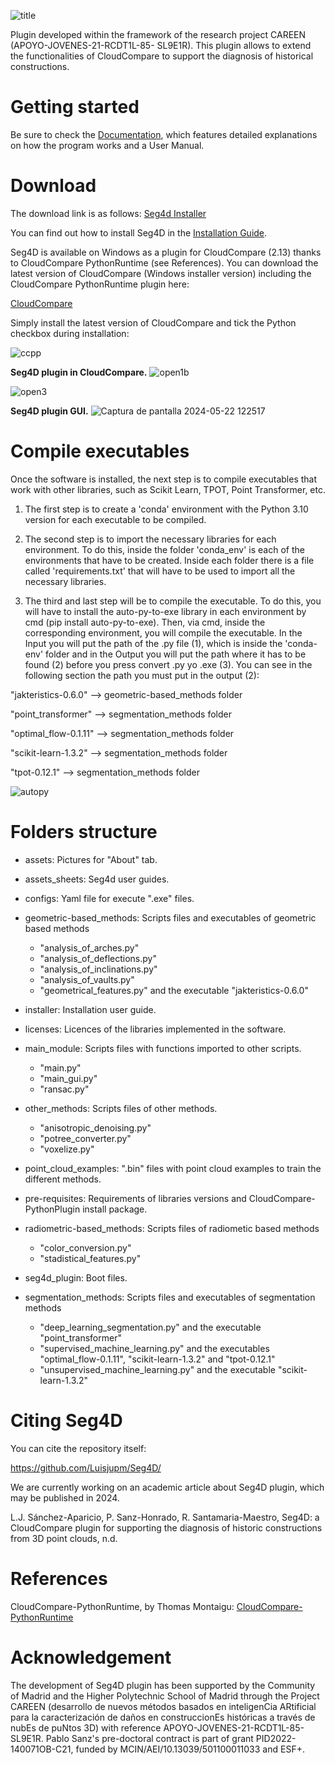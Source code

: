 ![title](https://github.com/Luisjupm/Seg4D/assets/107433987/07a2e9ef-6ae5-4121-a1aa-df4e7101e47a)

Plugin developed within the framework of the research project CAREEN (APOYO-JOVENES-21-RCDT1L-85- SL9E1R). This plugin allows to extend the functionalities of CloudCompare to support the diagnosis of historical constructions.

# Getting started
Be sure to check the [Documentation](https://github.com/Luisjupm/Seg4D/blob/main/assets_sheets/guide_construction-system-segmentation.pdf), which features detailed explanations on how the program works and a User Manual.

# Download
The download link is as follows: [Seg4d Installer](https://drive.upm.es/s/vKEtCr6SgbCUKbG)

You can find out how to install Seg4D in the [Installation Guide](https://github.com/Luisjupm/Seg4D/blob/main/installer/seg4d_installation_guide.pdf).

Seg4D is available on Windows as a plugin for CloudCompare (2.13) thanks to CloudCompare PythonRuntime (see References). You can download the latest version of CloudCompare (Windows installer version) including the CloudCompare PythonRuntime plugin here:

[CloudCompare](https://www.danielgm.net/cc/)

Simply install the latest version of CloudCompare and tick the Python checkbox during installation:

![ccpp](https://github.com/Luisjupm/Seg4D/assets/107433987/71bf7405-c45e-48fb-9334-7d44d65f578b)

**Seg4D plugin in CloudCompare.**
![open1b](https://github.com/Luisjupm/Seg4D/assets/107433987/156c4ea9-1caa-4da5-ada3-c80e85a8b22b)

![open3](https://github.com/Luisjupm/Seg4D/assets/107433987/5bd03527-dcbe-4345-82c6-8df9578c979f)

**Seg4D plugin GUI.**
![Captura de pantalla 2024-05-22 122517](https://github.com/Luisjupm/Seg4D/assets/107433987/2a84dd3b-5d17-4ca4-8d3f-852e7cc64ad1)

# Compile executables
Once the software is installed, the next step is to compile executables that work with other libraries, such as Scikit Learn, TPOT, Point Transformer, etc.

1. The first step is to create a 'conda' environment with the Python 3.10 version for each executable to be compiled.

2. The second step is to import the necessary libraries for each environment. To do this, inside the folder 'conda_env' is each of the environments that have to be created. Inside each folder there is a file called 'requirements.txt' that will have to be used to import all the necessary libraries.

3. The third and last step will be to compile the executable. To do this, you will have to install the auto-py-to-exe library in each environment by cmd (pip install auto-py-to-exe). Then, via cmd, inside the corresponding environment, you will compile the executable. In the Input you will put the path of the .py file (1), which is inside the 'conda-env' folder and in the Output you will put the path where it has to be found (2) before you press convert .py yo .exe (3). You can see in the following section the path you must put in the output (2):

"jakteristics-0.6.0" --> geometric-based_methods folder

"point_transformer" --> segmentation_methods folder

"optimal_flow-0.1.11" --> segmentation_methods folder

"scikit-learn-1.3.2" --> segmentation_methods folder

"tpot-0.12.1" --> segmentation_methods folder

![autopy](https://github.com/Luisjupm/Seg4D/assets/107433987/9a160b92-11eb-4b94-b178-01171a798b99)


# Folders structure

- assets: Pictures for "About" tab.

- assets_sheets: Seg4d user guides.

- configs: Yaml file for execute ".exe" files.

- geometric-based_methods: Scripts files and executables of geometric based methods
	- "analysis_of_arches.py"
	- "analysis_of_deflections.py"
	- "analysis_of_inclinations.py"
	- "analysis_of_vaults.py"
	- "geometrical_features.py" and the executable "jakteristics-0.6.0"

- installer: Installation user guide.

- licenses: Licences of the libraries implemented in the software.

- main_module: Scripts files with functions imported to other scripts.
	- "main.py"
	- "main_gui.py"
	- "ransac.py"

- other_methods: Scripts files of other methods.
	- "anisotropic_denoising.py"
	- "potree_converter.py"
	- "voxelize.py"

- point_cloud_examples: ".bin" files with point cloud examples to train the different methods.

- pre-requisites: Requirements of libraries versions and CloudCompare-PythonPlugin install package.

- radiometric-based_methods: Scripts files of radiometic based methods
	- "color_conversion.py"
	- "stadistical_features.py"

- seg4d_plugin: Boot files.

- segmentation_methods: Scripts files and executables of segmentation methods
	- "deep_learning_segmentation.py" and the executable "point_transformer" 
	- "supervised_machine_learning.py" and the executables "optimal_flow-0.1.11", "scikit-learn-1.3.2" and "tpot-0.12.1"
	- "unsupervised_machine_learning.py" and the executable "scikit-learn-1.3.2"

# Citing Seg4D
You can cite the repository itself:

https://github.com/Luisjupm/Seg4D/

We are currently working on an academic article about Seg4D plugin, which may be published in 2024.

L.J. Sánchez-Aparicio, P. Sanz-Honrado, R. Santamaria-Maestro, Seg4D: a CloudCompare plugin for supporting the diagnosis of historic constructions from 3D point clouds, n.d.

# References
CloudCompare-PythonRuntime, by Thomas Montaigu: [CloudCompare-PythonRuntime](https://github.com/tmontaigu/CloudCompare-PythonRuntime)

# Acknowledgement
The development of Seg4D plugin has been supported by the Community of Madrid and the Higher Polytechnic School of Madrid through the Project CAREEN (desarrollo de nuevos métodos basados en inteligenCia ARtificial para la caracterización de daños en construccionEs históricas a través de nubEs de puNtos 3D) with reference APOYO-JOVENES-21-RCDT1L-85-SL9E1R. Pablo Sanz's pre-doctoral contract is part of grant PID2022-140071OB-C21, funded by MCIN/AEI/10.13039/501100011033 and ESF+.
